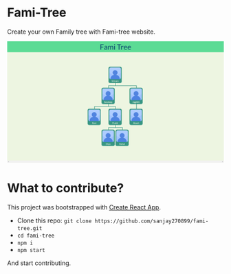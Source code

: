 # Fami-Tree

Create your own Family tree with Fami-tree website.

![Preview of Fami-Tree](img/preview.png)

# What to contribute?

This project was bootstrapped with [Create React App](https://github.com/facebook/create-react-app).

- Clone this repo: `git clone https://github.com/sanjay270899/fami-tree.git`
- `cd fami-tree`
- `npm i`
- `npm start`

And start contributing.
